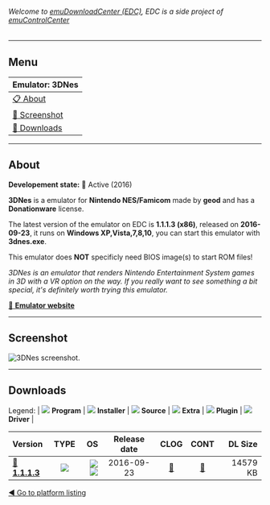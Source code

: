 ###### Welcome to [emuDownloadCenter (EDC)](https://github.com/PhoenixInteractiveNL/emuDownloadCenter/wiki/), EDC is a side project of [emuControlCenter](https://github.com/PhoenixInteractiveNL/emuControlCenter/wiki/)
***
## Menu
| **Emulator: 3DNes** |
|:---------|
| [:clipboard: About](#about) |
| [:sunrise: Screenshot](#screenshot) |
| [:floppy_disk: Downloads](#downloads) |
***
## About
**Developement state:** :large_blue_circle: Active (2016)

**3DNes** is a emulator for **Nintendo NES/Famicom** made by **geod** and has a **Donationware** license.

The latest version of the emulator on EDC is **1.1.1.3 (x86)**, released on **2016-09-23**, it runs on **Windows XP,Vista,7,8,10**, you can start this emulator with **3dnes.exe**.

This emulator does **NOT** specificly need BIOS image(s) to start ROM files!

_3DNes is an emulator that renders Nintendo Entertainment System games in 3D with a VR option on the way. If you really want to see something a bit special, it's definitely worth trying this emulator._

[:link: **Emulator website**](http://geod.itch.io/3dnes)
***
## Screenshot
![](https://raw.githubusercontent.com/PhoenixInteractiveNL/emuDownloadCenter/master/hooks/3dnes/emulator_screen_01.jpg "3DNes screenshot.")
***
## Downloads
Legend:
| ![](https://raw.githubusercontent.com/wiki/PhoenixInteractiveNL/emuDownloadCenter/images_misc/icon_program_24.png) **Program** | 
![](https://raw.githubusercontent.com/wiki/PhoenixInteractiveNL/emuDownloadCenter/images_misc/icon_installer_24.png) **Installer** | 
![](https://raw.githubusercontent.com/wiki/PhoenixInteractiveNL/emuDownloadCenter/images_misc/icon_source_code_24.png) **Source** | 
![](https://raw.githubusercontent.com/wiki/PhoenixInteractiveNL/emuDownloadCenter/images_misc/icon_extra_24.png) **Extra** | 
![](https://raw.githubusercontent.com/wiki/PhoenixInteractiveNL/emuDownloadCenter/images_misc/icon_plugin_24.png) **Plugin** | 
![](https://raw.githubusercontent.com/wiki/PhoenixInteractiveNL/emuDownloadCenter/images_misc/icon_driver_24.png) **Driver** | 
 
| Version | TYPE | OS | Release date | CLOG | CONT | DL Size |
|:--------|:----:|---:|:------------:|:----:|:----:|--------:|
| [:floppy_disk: **1.1.1.3**](https://github.com/PhoenixInteractiveNL/edc-repo0004/raw/master/3dnes/1.1.1.3.7z) | ![](https://raw.githubusercontent.com/wiki/PhoenixInteractiveNL/emuDownloadCenter/images_misc/icon_program_24.png) | ![](https://raw.githubusercontent.com/wiki/PhoenixInteractiveNL/emuDownloadCenter/images_misc/logo_windows_24.png)![](https://raw.githubusercontent.com/wiki/PhoenixInteractiveNL/emuDownloadCenter/images_misc/icon_32-bit_24.png) | 2016-09-23 | [:page_facing_up:](https://github.com/PhoenixInteractiveNL/edc-repo0004/blob/master/3dnes/1.1.1.3_changelog.txt) | [:mag_right:](https://github.com/PhoenixInteractiveNL/edc-repo0004/blob/master/3dnes/1.1.1.3_contents.txt) | 14579 KB |

[:arrow_backward: Go to platform listing](https://github.com/PhoenixInteractiveNL/emuDownloadCenter/wiki/EDC-Platform-List)
